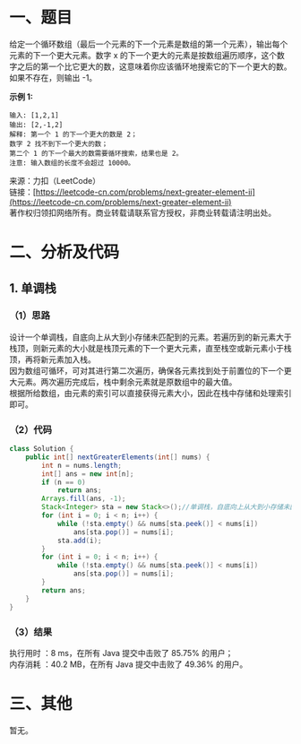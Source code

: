 # 一、题目
给定一个循环数组（最后一个元素的下一个元素是数组的第一个元素），输出每个元素的下一个更大元素。数字 x 的下一个更大的元素是按数组遍历顺序，这个数字之后的第一个比它更大的数，这意味着你应该循环地搜索它的下一个更大的数。如果不存在，则输出 -1。      
     
**示例 1:**     
```
输入: [1,2,1]
输出: [2,-1,2]
解释: 第一个 1 的下一个更大的数是 2；
数字 2 找不到下一个更大的数； 
第二个 1 的下一个最大的数需要循环搜索，结果也是 2。
注意: 输入数组的长度不会超过 10000。
```
来源：力扣（LeetCode）      
链接：[https://leetcode-cn.com/problems/next-greater-element-ii](https://leetcode-cn.com/problems/next-greater-element-ii)      
著作权归领扣网络所有。商业转载请联系官方授权，非商业转载请注明出处。      
# 二、分析及代码    
## 1. 单调栈
### （1）思路
设计一个单调栈，自底向上从大到小存储未匹配到的元素。若遍历到的新元素大于栈顶，则新元素的大小就是栈顶元素的下一个更大元素，直至栈空或新元素小于栈顶，再将新元素加入栈。       
因为数组可循环，可对其进行第二次遍历，确保各元素找到处于前置位的下一个更大元素。两次遍历完成后，栈中剩余元素就是原数组中的最大值。   
根据所给数组，由元素的索引可以直接获得元素大小，因此在栈中存储和处理索引即可。      
### （2）代码
```java
class Solution {
    public int[] nextGreaterElements(int[] nums) {
        int n = nums.length;
        int[] ans = new int[n];
        if (n == 0)
            return ans; 
        Arrays.fill(ans, -1);
        Stack<Integer> sta = new Stack<>();//单调栈，自底向上从大到小存储未匹配到的元素索引
        for (int i = 0; i < n; i++) {
            while (!sta.empty() && nums[sta.peek()] < nums[i])
                ans[sta.pop()] = nums[i];
            sta.add(i);
        }
        for (int i = 0; i < n; i++) {
            while (!sta.empty() && nums[sta.peek()] < nums[i])
                ans[sta.pop()] = nums[i];
        }
        return ans;
    }
}
```
### （3）结果
执行用时 ：8 ms，在所有 Java 提交中击败了 85.75% 的用户；    
内存消耗 ：40.2 MB，在所有 Java 提交中击败了 49.36% 的用户。      
# 三、其他
暂无。  
